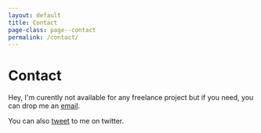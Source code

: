 ```yaml
---
layout: default
title: Contact
page-class: page--contact
permalink: /contact/
---
```


# Contact

Hey, I'm curently not available for any freelance project but if you need, you can drop me an [email][1].

You can also [tweet][2] to me on twitter.

 [1]: mailto:ideredpl@gmail.com
 [2]: http://twitter.com/?status=@Idered